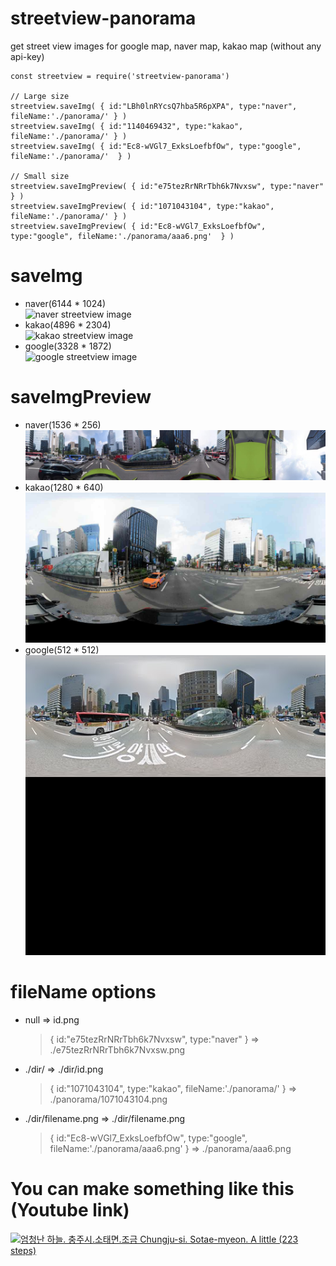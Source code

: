 # streetview-panorama
get street view images for google map, naver map, kakao map
(without any api-key)

```
const streetview = require('streetview-panorama')

// Large size
streetview.saveImg( { id:"LBh0lnRYcsQ7hba5R6pXPA", type:"naver", fileName:'./panorama/' } )
streetview.saveImg( { id:"1140469432", type:"kakao", fileName:'./panorama/' } )
streetview.saveImg( { id:"Ec8-wVGl7_ExksLoefbfOw", type:"google", fileName:'./panorama/'  } )

// Small size
streetview.saveImgPreview( { id:"e75tezRrNRrTbh6k7Nvxsw", type:"naver" } )
streetview.saveImgPreview( { id:"1071043104", type:"kakao", fileName:'./panorama/' } )
streetview.saveImgPreview( { id:"Ec8-wVGl7_ExksLoefbfOw", type:"google", fileName:'./panorama/aaa6.png'  } )
```

# saveImg
* naver(6144 * 1024)   
![](/example/naver.png "naver streetview image")   
* kakao(4896 * 2304)   
![](/example/kakao.png "kakao streetview image")   
* google(3328 * 1872)   
![](/example/google.png "google streetview image")   

# saveImgPreview
* naver(1536 * 256)   
![](/example/naverPreview.png "naver streetview preview image")   
* kakao(1280 * 640)   
![](/example/kakaoPreview.png "kakao streetview preview image")   
* google(512 * 512)   
![](/example/googlePreview.png "google streetview preview image")   


# fileName options
* null => id.png
  > { id:"e75tezRrNRrTbh6k7Nvxsw", type:"naver" } => ./e75tezRrNRrTbh6k7Nvxsw.png
* ./dir/ => ./dir/id.png
  > { id:"1071043104", type:"kakao", fileName:'./panorama/' } => ./panorama/1071043104.png
* ./dir/filename.png => ./dir/filename.png 
  > { id:"Ec8-wVGl7_ExksLoefbfOw", type:"google", fileName:'./panorama/aaa6.png' } => ./panorama/aaa6.png

# You can make something like this (Youtube link)
[![엄청난 하늘. 충주시.소태면.조금 Chungju-si. Sotae-myeon. A little (223 steps)](http://img.youtube.com/vi/zb7CIqYtLT0/maxresdefault.jpg)](https://youtu.be/zb7CIqYtLT0)
